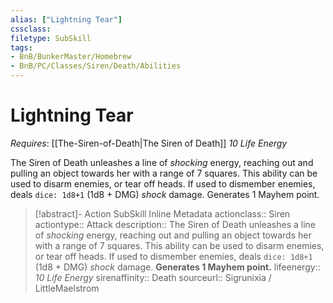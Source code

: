 ```yaml
---
alias: ["Lightning Tear"]
cssclass: 
filetype: SubSkill
tags:
- BnB/BunkerMaster/Homebrew
- BnB/PC/Classes/Siren/Death/Abilities
---
```

# Lightning Tear
*Requires*: [[The-Siren-of-Death|The Siren of Death]]
_10 Life Energy_

The Siren of Death unleashes a line of _shocking_ energy, reaching out and pulling an object towards her with a range of 7 squares. This ability can be used to disarm enemies, or tear off heads. If used to dismember enemies, deals `dice: 1d8+1` (1d8 + DMG) _shock_ damage. Generates 1 Mayhem point.


>[!abstract]- Action SubSkill Inline Metadata
> actionclass:: Siren
> actiontype:: Attack
> description:: The Siren of Death unleashes a line of _shocking_ energy, reaching out and pulling an object towards her with a range of 7 squares. This ability can be used to disarm enemies, or tear off heads. If used to dismember enemies, deals `dice: 1d8+1` (1d8 + DMG) _shock_ damage. __Generates 1 Mayhem point.__
> lifeenergy:: _10 Life Energy_
> sirenaffinity:: Death
> sourceurl:: Sigrunixia / LittleMaelstrom